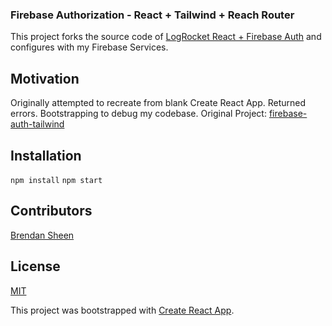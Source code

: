 ### Firebase Authorization - React + Tailwind + Reach Router

This project forks the source code of [LogRocket React + Firebase Auth](https://blog.logrocket.com/user-authentication-firebase-react-apps/) and configures with my Firebase Services.

## Motivation

Originally attempted to recreate from blank Create React App.
Returned errors. Bootstrapping to debug my codebase.
Original Project:
[firebase-auth-tailwind](https://github.com/bsheenml/firebase-auth-tailwind/)

## Installation

`npm install`
`npm start`

## Contributors

[Brendan Sheen](https://github.com/bsheenml/)  

## License

[MIT](https://choosealicense.com/licenses/mit/)  

This project was bootstrapped with [Create React App](https://github.com/facebook/create-react-app).